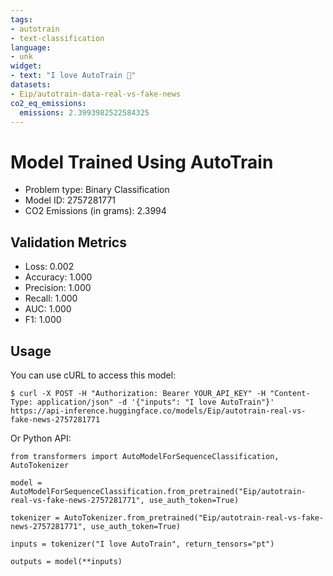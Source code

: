 ```yaml
---
tags:
- autotrain
- text-classification
language:
- unk
widget:
- text: "I love AutoTrain 🤗"
datasets:
- Eip/autotrain-data-real-vs-fake-news
co2_eq_emissions:
  emissions: 2.3993982522584325
---
```


# Model Trained Using AutoTrain

- Problem type: Binary Classification
- Model ID: 2757281771
- CO2 Emissions (in grams): 2.3994

## Validation Metrics

- Loss: 0.002
- Accuracy: 1.000
- Precision: 1.000
- Recall: 1.000
- AUC: 1.000
- F1: 1.000

## Usage

You can use cURL to access this model:

```
$ curl -X POST -H "Authorization: Bearer YOUR_API_KEY" -H "Content-Type: application/json" -d '{"inputs": "I love AutoTrain"}' https://api-inference.huggingface.co/models/Eip/autotrain-real-vs-fake-news-2757281771
```

Or Python API:

```
from transformers import AutoModelForSequenceClassification, AutoTokenizer

model = AutoModelForSequenceClassification.from_pretrained("Eip/autotrain-real-vs-fake-news-2757281771", use_auth_token=True)

tokenizer = AutoTokenizer.from_pretrained("Eip/autotrain-real-vs-fake-news-2757281771", use_auth_token=True)

inputs = tokenizer("I love AutoTrain", return_tensors="pt")

outputs = model(**inputs)
```